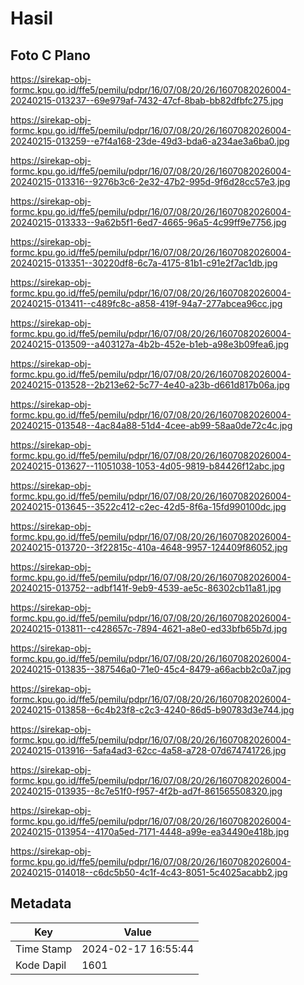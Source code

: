 # Hasil

## Foto C Plano

https://sirekap-obj-formc.kpu.go.id/ffe5/pemilu/pdpr/16/07/08/20/26/1607082026004-20240215-013237--69e979af-7432-47cf-8bab-bb82dfbfc275.jpg

https://sirekap-obj-formc.kpu.go.id/ffe5/pemilu/pdpr/16/07/08/20/26/1607082026004-20240215-013259--e7f4a168-23de-49d3-bda6-a234ae3a6ba0.jpg

https://sirekap-obj-formc.kpu.go.id/ffe5/pemilu/pdpr/16/07/08/20/26/1607082026004-20240215-013316--9276b3c6-2e32-47b2-995d-9f6d28cc57e3.jpg

https://sirekap-obj-formc.kpu.go.id/ffe5/pemilu/pdpr/16/07/08/20/26/1607082026004-20240215-013333--9a62b5f1-6ed7-4665-96a5-4c99ff9e7756.jpg

https://sirekap-obj-formc.kpu.go.id/ffe5/pemilu/pdpr/16/07/08/20/26/1607082026004-20240215-013351--30220df8-6c7a-4175-81b1-c91e2f7ac1db.jpg

https://sirekap-obj-formc.kpu.go.id/ffe5/pemilu/pdpr/16/07/08/20/26/1607082026004-20240215-013411--c489fc8c-a858-419f-94a7-277abcea96cc.jpg

https://sirekap-obj-formc.kpu.go.id/ffe5/pemilu/pdpr/16/07/08/20/26/1607082026004-20240215-013509--a403127a-4b2b-452e-b1eb-a98e3b09fea6.jpg

https://sirekap-obj-formc.kpu.go.id/ffe5/pemilu/pdpr/16/07/08/20/26/1607082026004-20240215-013528--2b213e62-5c77-4e40-a23b-d661d817b06a.jpg

https://sirekap-obj-formc.kpu.go.id/ffe5/pemilu/pdpr/16/07/08/20/26/1607082026004-20240215-013548--4ac84a88-51d4-4cee-ab99-58aa0de72c4c.jpg

https://sirekap-obj-formc.kpu.go.id/ffe5/pemilu/pdpr/16/07/08/20/26/1607082026004-20240215-013627--11051038-1053-4d05-9819-b84426f12abc.jpg

https://sirekap-obj-formc.kpu.go.id/ffe5/pemilu/pdpr/16/07/08/20/26/1607082026004-20240215-013645--3522c412-c2ec-42d5-8f6a-15fd990100dc.jpg

https://sirekap-obj-formc.kpu.go.id/ffe5/pemilu/pdpr/16/07/08/20/26/1607082026004-20240215-013720--3f22815c-410a-4648-9957-124409f86052.jpg

https://sirekap-obj-formc.kpu.go.id/ffe5/pemilu/pdpr/16/07/08/20/26/1607082026004-20240215-013752--adbf141f-9eb9-4539-ae5c-86302cb11a81.jpg

https://sirekap-obj-formc.kpu.go.id/ffe5/pemilu/pdpr/16/07/08/20/26/1607082026004-20240215-013811--c428657c-7894-4621-a8e0-ed33bfb65b7d.jpg

https://sirekap-obj-formc.kpu.go.id/ffe5/pemilu/pdpr/16/07/08/20/26/1607082026004-20240215-013835--387546a0-71e0-45c4-8479-a66acbb2c0a7.jpg

https://sirekap-obj-formc.kpu.go.id/ffe5/pemilu/pdpr/16/07/08/20/26/1607082026004-20240215-013858--6c4b23f8-c2c3-4240-86d5-b90783d3e744.jpg

https://sirekap-obj-formc.kpu.go.id/ffe5/pemilu/pdpr/16/07/08/20/26/1607082026004-20240215-013916--5afa4ad3-62cc-4a58-a728-07d674741726.jpg

https://sirekap-obj-formc.kpu.go.id/ffe5/pemilu/pdpr/16/07/08/20/26/1607082026004-20240215-013935--8c7e51f0-f957-4f2b-ad7f-861565508320.jpg

https://sirekap-obj-formc.kpu.go.id/ffe5/pemilu/pdpr/16/07/08/20/26/1607082026004-20240215-013954--4170a5ed-7171-4448-a99e-ea34490e418b.jpg

https://sirekap-obj-formc.kpu.go.id/ffe5/pemilu/pdpr/16/07/08/20/26/1607082026004-20240215-014018--c6dc5b50-4c1f-4c43-8051-5c4025acabb2.jpg


## Metadata

| Key        | Value               |
| ---------- | ------------------- |
| Time Stamp | 2024-02-17 16:55:44 |
| Kode Dapil | 1601                |




